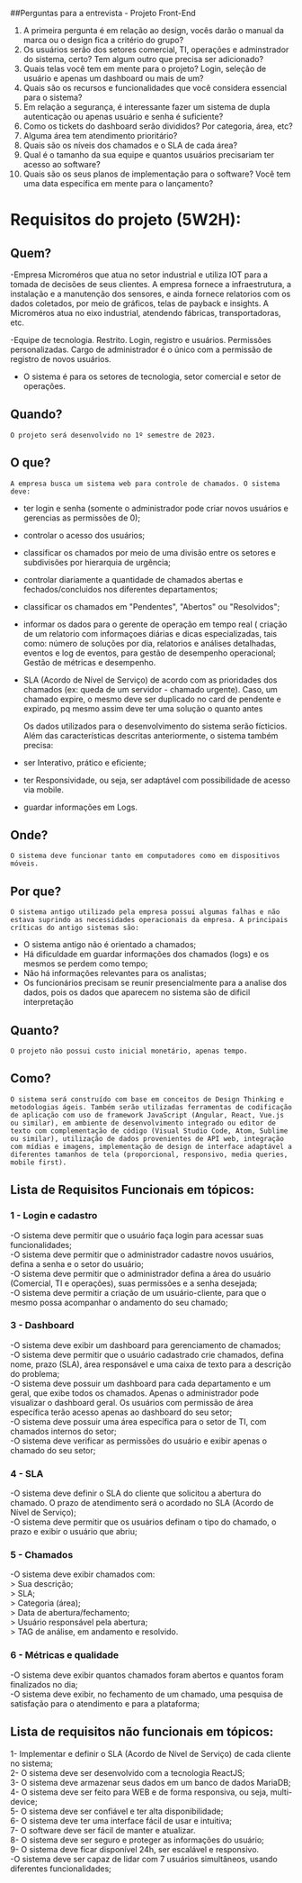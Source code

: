 ##Perguntas para a entrevista - Projeto Front-End


1. A primeira pergunta é em relação ao design, vocês darão o manual da marca ou o design fica a critério do grupo?
2. Os usuários serão dos setores comercial, TI, operações e adminstrador do sistema, certo? Tem algum outro que precisa ser adicionado?
3. Quais telas você tem em mente para o projeto? Login, seleção de usuário e apenas um dashboard ou mais de um?
4. Quais são os recursos e funcionalidades que você considera essencial para o sistema?
5. Em relação a segurança, é interessante fazer um sistema de dupla autenticação ou apenas usuário e senha é suficiente?
6. Como os tickets do dashboard serão divididos? Por categoria, área, etc?
7. Alguma área tem atendimento prioritário?
8. Quais são os níveis dos chamados e o SLA de cada área?
9. Qual é o tamanho da sua equipe e quantos usuários precisariam ter acesso ao software?
10. Quais são os seus planos de implementação para o software? Você tem uma data específica em mente para o lançamento?

# Requisitos do projeto (5W2H):
## Quem?
 -Empresa Microméros que atua no setor industrial e utiliza IOT para a tomada de decisões de seus clientes. A empresa fornece a infraestrutura, a instalação e a manutenção dos sensores, e ainda fornece relatorios com os dados coletados, por meio de gráficos, telas de payback e insights. A Microméros atua no eixo industrial, atendendo fábricas, transportadoras, etc. 

-Equipe de tecnologia. Restrito. Login, registro e usuários. Permissões personalizadas. Cargo de administrador é o único com a permissão de registro de novos 		    usuários.
- O sistema é para os setores de tecnologia, setor comercial e setor de operações.

## Quando?
	O projeto será desenvolvido no 1º semestre de 2023. 
    
## O que?
	A empresa busca um sistema web para controle de chamados. O sistema deve:
- ter login e senha (somente o administrador pode criar novos usuários e gerencias as permissões de 0);
- controlar o acesso dos usuários;
- classificar os chamados por meio de uma divisão entre os setores e subdivisões por hierarquia de urgência;
- controlar diariamente a quantidade de chamados abertas e fechados/concluidos nos diferentes departamentos; 
- classificar os chamados em "Pendentes", "Abertos" ou "Resolvidos";
- informar os dados para o gerente de operação em tempo real ( criação de um relatorio com informaçoes diárias e dicas especializadas, tais como: número de soluções por dia, relatorios e análises detalhadas, eventos e log de eventos, para gestão de desempenho operacional; Gestão de métricas e desempenho. 
- SLA (Acordo de Nível de Serviço) de acordo com as prioridades dos chamados (ex: queda de um servidor - chamado urgente). Caso, um chamado expire, o mesmo deve ser duplicado no card de pendente e expirado, pq mesmo assim deve ter uma solução o quanto antes

	Os dados utilizados para o desenvolvimento do sistema serão fícticios. Além das características descritas anteriormente, o sistema também precisa: 
- ser Interativo, prático e eficiente;
- ter Responsividade, ou seja, ser adaptável com possibilidade de acesso via mobile.
- guardar informações em Logs.
  
## Onde?
  	O sistema deve funcionar tanto em computadores como em dispositivos móveis. 
    
## Por que?
	O sistema antigo utilizado pela empresa possui algumas falhas e não estava suprindo as necessidades operacionais da empresa. A principais críticas do antigo sistemas são: 
- O sistema antigo não é orientado a chamados;
- Há dificuldade em guardar informações dos chamados (logs) e os mesmos se perdem como tempo;
- Não há informações relevantes para os analistas;
- Os funcionários precisam se reunir presencialmente para a analise dos dados, pois os dados que aparecem no sistema são de dificil interpretação  

 ## Quanto?
 	O projeto não possui custo inicial monetário, apenas tempo.
    
## Como?
	O sistema será construído com base em conceitos de Design Thinking e metodologias ágeis. Também serão utilizadas ferramentas de codificação de aplicação com uso de framework JavaScript (Angular, React, Vue.js ou similar), em ambiente de desenvolvimento integrado ou editor de texto com complementação de código (Visual Studio Code, Atom, Sublime ou similar), utilização de dados provenientes de API web, integração com mídias e imagens, implementação de design de interface adaptável a diferentes tamanhos de tela (proporcional, responsivo, media queries, mobile first).
	
## Lista de Requisitos Funcionais em tópicos:

### 1 - Login e cadastro
-O sistema deve permitir que o usuário faça login para acessar suas funcionalidades; <br />
-O sistema deve permitir que o administrador cadastre novos usuários, defina a senha e o setor do usuário; <br />
-O sistema deve permitir que o administrador defina a área do usuário (Comercial, TI e operações), suas permissões e a senha desejada; <br />
-O sistema deve permitir a criação de um usuário-cliente, para que o mesmo possa acompanhar o andamento do seu chamado; <br />

### 3 - Dashboard 
-O sistema deve exibir um dashboard para gerenciamento de chamados; <br />
-O sistema deve permitir que o usuário cadastrado crie chamados, defina nome, prazo (SLA), área responsável e uma caixa de texto para a descrição do problema; <br />
-O sistema deve possuir um dashboard para cada departamento e um geral, que exibe todos os chamados. Apenas o administrador pode visualizar o dashboard geral. Os usuários com permissão de área específica terão acesso apenas ao dashboard do seu setor; <br />
-O sistema deve possuir uma área específica para o setor de TI, com chamados internos do setor; <br />
-O sistema deve verificar as permissões do usuário e exibir apenas o chamado do seu setor; <br />

### 4 - SLA
-O sistema deve definir o SLA do cliente que solicitou a abertura do chamado. O prazo de atendimento será o acordado no SLA (Acordo de Nível de Serviço); <br />
-O sistema deve permitir que os usuários definam o tipo do chamado, o prazo e exibir o usuário que abriu; <br />

### 5 - Chamados 
  -O sistema deve exibir chamados com: <br />
    >  Sua descrição; <br />
    >  SLA; <br />
    >  Categoria (área); <br />
    >  Data de abertura/fechamento; <br /> 
    >  Usuário responsável pela abertura; <br />
    >  TAG de análise, em andamento e resolvido. <br />

### 6 - Métricas e qualidade
-O sistema deve exibir quantos chamados foram abertos e quantos foram finalizados no dia; <br />
-O sistema deve exibir, no fechamento de um chamado, uma pesquisa de satisfação para o atendimento e para a plataforma; <br />

## Lista de requisitos não funcionais em tópicos:

1- Implementar e definir o SLA (Acordo de Nível de Serviço) de cada cliente no sistema;
<br />
2- O sistema deve ser desenvolvido com a tecnologia ReactJS;
<br />
3- O sistema deve armazenar seus dados em um banco de dados MariaDB;
<br />
4- O sistema deve ser feito para WEB e de forma responsiva, ou seja, multi-device;
<br />
5- O sistema deve ser confiável e ter alta disponibilidade;
<br />
6- O sistema deve ter uma interface fácil de usar e intuitiva;
<br />
7- O software deve ser fácil de manter e atualizar.
<br />
8- O sistema deve ser seguro e proteger as informações do usuário;
<br />
9- O sistema deve ficar disponível 24h, ser escalável e responsivo.
<br />
-O sistema deve ser capaz de lidar com 7 usuários simultâneos, usando diferentes funcionalidades;
<br />
